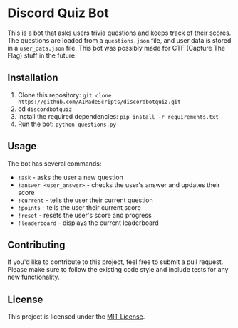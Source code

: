 # Discord Quiz Bot

This is a bot that asks users trivia questions and keeps track of their scores. The questions are loaded from a `questions.json` file, and user data is stored in a `user_data.json` file. This bot was possibly made for CTF (Capture The Flag) stuff in the future.

## Installation

1. Clone this repository: `git clone https://github.com/AIMadeScripts/discordbotquiz.git`
2. cd `discordbotquiz`
3. Install the required dependencies: `pip install -r requirements.txt`
4. Run the bot: `python questions.py`

## Usage

The bot has several commands:

- `!ask` - asks the user a new question
- `!answer <user_answer>` - checks the user's answer and updates their score
- `!current` - tells the user their current question
- `!points` - tells the user their current score
- `!reset` - resets the user's score and progress
- `!leaderboard` - displays the current leaderboard

## Contributing

If you'd like to contribute to this project, feel free to submit a pull request. Please make sure to follow the existing code style and include tests for any new functionality.

## License

This project is licensed under the [MIT License](https://opensource.org/licenses/MIT).

